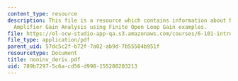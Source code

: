 ```yaml
---
content_type: resource
description: This file is a resource which contains information about Non-Inverting
  Amplifier Gain Analysis using Finite Open Loop Gain examples.
file: https://ol-ocw-studio-app-qa.s3.amazonaws.com/courses/6-101-introductory-analog-electronics-laboratory-spring-2007/789b72975c6acd56d998155280203213_noninv_deriv.pdf
file_type: application/pdf
parent_uid: 57dc5c2f-b72f-7a02-ab9d-7b55504b951f
resourcetype: Document
title: noninv_deriv.pdf
uid: 789b7297-5c6a-cd56-d998-155280203213
---
```

